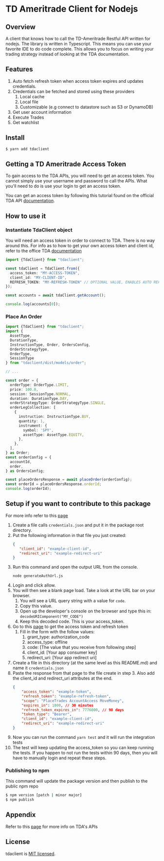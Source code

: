 # TD Ameritrade Client for Nodejs

## Overview

A client that knows how to call the TD-Ameritrade Restful API written for nodejs. The library is written in Typescript.
This means you can use your favorite IDE to do code complete. This allows you to focus on writing your trading strategy
instead of looking at the TDA documentation.

## Features

1. Auto fetch refresh token when access token expires and updates credentials.
2. Credentials can be fetched and stored using these providers
    1. Local cache
    2. Local file
    3. Customizable (e.g connect to datastore such as S3 or DynamoDB)
3. Get user account information
4. Execute Trades
5. Get watchlist

## Install

```bash
$ yarn add tdaclient 
```

## Getting a TD Ameritrade Access Token

To gain access to the TDA APIs, you will need to get an access token. You cannot simply use your username and password
to call the APIs. What you'll need to do is use your login to get an access token.

You can get an access token by following this tutorial found on the official TDA
API [documentation](https://developer.tdameritrade.com/content/getting-started).

## How to use it

### Instantiate TdaClient object

You will need an access token in order to connect to TDA. There is no way around this. For info as to how to get your
own access token and client id, refer to the office
TDA [documentation](https://developer.tdameritrade.com/content/getting-started)

```typescript
import {TdaClient} from "tdaclient";

const tdaClient = TdaClient.from({
  access_token: "MY-ACCESS-TOKEN",
  client_id: "MY-CLIENT-ID",
  REFRESH_TOKEN: "MY-REFRESH-TOKEN" // OPTIONAL VALUE, ENABLES AUTO REFRESH OF ACCESS TOKEN
});

const accounts = await tdaClient.getAccount();

console.log(accounts[0]);

```

### Place An Order

```typescript
import {TdaClient} from "tdaclient";
import {
  AssetType,
  DurationType,
  InstructionType, Order, OrdersConfig,
  OrderStrategyType,
  OrderType,
  SessionType
} from "tdaclient/dist/models/order";

// ...

const order = {
  orderType: OrderType.LIMIT,
  price: 100.0,
  session: SessionType.NORMAL,
  duration: DurationType.DAY,
  orderStrategyType: OrderStrategyType.SINGLE,
  orderLegCollection: [
    {
      instruction: InstructionType.BUY,
      quantity: 1,
      instrument: {
        symbol: 'SPY',
        assetType: AssetType.EQUITY,
      },
    },
  ],
} as Order;
const orderConfig = {
  accountId,
  order,
} as OrdersConfig;

const placeOrdersResponse = await placeOrder(orderConfig);
const orderId = placeOrdersResponse.orderId;
console.log(orderId);
```

## Setup if you want to contribute to this package

For more info refer to this [page](https://developer.tdameritrade.com/content/getting-started)

1. Create a file calls `credentials.json` and put it in the package root directory.
2. Put the following information in that file you just created:
   ```json
   {
      "client_id": "example-client-id",
      "redirect_uri": "example-redirect-uri"      
   }
   ```
3. Run this command and open the output URL from the console.
    ```bash
    node generateAuthUrl.js
    ```
4. Login and click allow.
5. You will then see a blank page load. Take a look at the URL bar on your browser.
    1. You will see a URL query string with a value for `code`.
    2. Copy this value.
    3. Open up the developer's console on the browser and type this in: ```decodeURIComponent("MY_CODE")```
    4. Keep this decoded code. This is your access_token.
6. Go to this [page](https://developer.tdameritrade.com/authentication/apis/post/token-0) to get the access token and
   refresh token
    1. Fill in the form with the follow values:
        1. grant_type: authorization_code
        2. access_type: offline
        3. code: [The value that you receive from following step]
        4. client_id: [Your app consumer key]
        5. redirect_uri: [Your app redirect uri]
7. Create a file in this directory (at the same level as this README.md) and name it ```credentials.json```
8. Paste the response from that page to the file create in step 3. Also add the client_id and redirect_uri attributes at
   the end.
    ```json
    {
        "access_token": "example-token",
        "refresh_token": "example-refresh-token",
        "scope": "PlaceTrades AccountAccess MoveMoney",
        "expires_in": 1800, // 30 minutes
        "refresh_token_expires_in": 7776000, // 90 days
        "token_type": "Bearer",
        "client_id": "example-client-id",
        "redirect_uri": "example-redirect-uri"
    }
    ```
9. Now you can run the command ```yarn test``` and it will run the integration tests
10. The test will keep updating the access_token so you can keep running the tests. If you happen to not run the tests
    within 90 days, then you will have to manually login and repeat these steps.

### Publishing to npm

This command will update the package version and then publish to the public npm repo

```bash
$ npm version [patch | minor major]
$ npm publish
```

## Appendix

Refer to this [page](https://developer.tdameritrade.com/account-access/apis) for more info on TDA's APIs

## License

tdaclient is [MIT licensed](./LICENSE).
